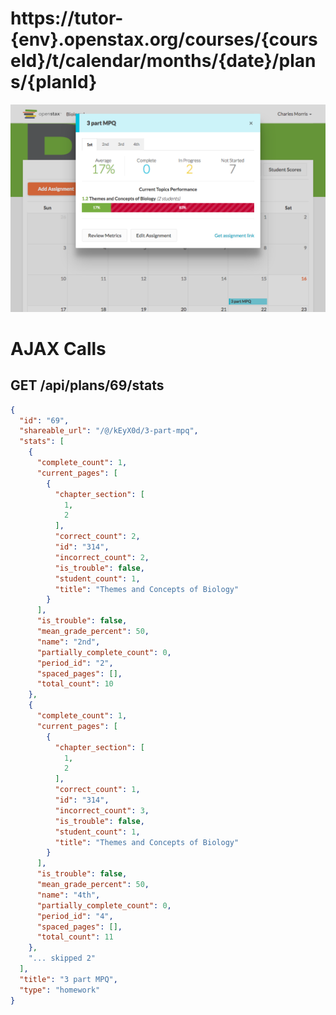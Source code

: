 # https://tutor-{env}.openstax.org/courses/{courseId}/t/calendar/months/{date}/plans/{planId}

![image](./tutor-{env}.openstax.org_courses_{courseId}_t_calendar_months_{date}_plans_{planId}.png)

# AJAX Calls

## GET /api/plans/69/stats

```json
{
  "id": "69",
  "shareable_url": "/@/kEyX0d/3-part-mpq",
  "stats": [
    {
      "complete_count": 1,
      "current_pages": [
        {
          "chapter_section": [
            1,
            2
          ],
          "correct_count": 2,
          "id": "314",
          "incorrect_count": 2,
          "is_trouble": false,
          "student_count": 1,
          "title": "Themes and Concepts of Biology"
        }
      ],
      "is_trouble": false,
      "mean_grade_percent": 50,
      "name": "2nd",
      "partially_complete_count": 0,
      "period_id": "2",
      "spaced_pages": [],
      "total_count": 10
    },
    {
      "complete_count": 1,
      "current_pages": [
        {
          "chapter_section": [
            1,
            2
          ],
          "correct_count": 1,
          "id": "314",
          "incorrect_count": 3,
          "is_trouble": false,
          "student_count": 1,
          "title": "Themes and Concepts of Biology"
        }
      ],
      "is_trouble": false,
      "mean_grade_percent": 50,
      "name": "4th",
      "partially_complete_count": 0,
      "period_id": "4",
      "spaced_pages": [],
      "total_count": 11
    },
    "... skipped 2"
  ],
  "title": "3 part MPQ",
  "type": "homework"
}
```

